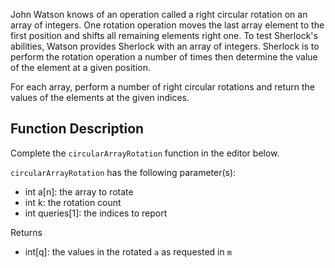 John Watson knows of an operation called a right circular rotation on an array of integers. One rotation operation moves the last array element to the first position and shifts all remaining elements right one. To test Sherlock's abilities, Watson provides Sherlock with an array of integers. Sherlock is to perform the rotation operation a number of times then determine the value of the element at a given position.

For each array, perform a number of right circular rotations and return the values of the elements at the given indices.

## Function Description

Complete the `circularArrayRotation` function in the editor below.

`circularArrayRotation` has the following parameter(s):

- int a[n]: the array to rotate
- int k: the rotation count
- int queries[1]: the indices to report

Returns

- int[q]: the values in the rotated `a` as requested in `m`